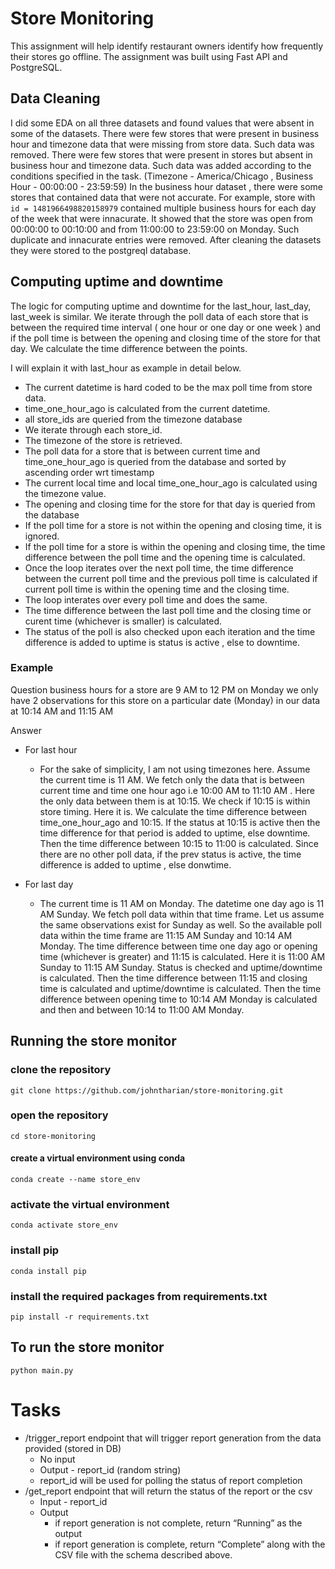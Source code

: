 # Store Monitoring
This assignment will help identify restaurant owners identify how frequently their stores go offline. The assignment was built using Fast API and PostgreSQL.

## Data Cleaning
I did some EDA on all three datasets and found values that were absent in some of the datasets.
There were few stores that were present in business hour and timezone data that were missing from store data. Such data was removed. There were few stores that were present in stores but absent in business hour and timezone data. Such data was added according to the conditions specified in the task. (Timezone - America/Chicago , Business Hour - 00:00:00 - 23:59:59)
In the business hour dataset , there were some stores that contained data that were not accurate. For example, store with `id = 1481966498820158979` contained multiple business hours for each day of the week that were innacurate. It showed that the store was open from 00:00:00 to 00:10:00 and from 11:00:00 to 23:59:00 on Monday. Such duplicate and innacurate entries were removed.
After cleaning the datasets they were stored to the postgreql database.


## Computing uptime and downtime 
The logic for computing uptime and downtime for the last_hour, last_day, last_week is similar.
We iterate through the poll data of each store that is between the required time interval ( one hour or one day or one week ) and if the poll time is between the opening and closing time of the store for that day. We calculate the time difference between the points.

I will explain it with last_hour as example in detail below.
- The current datetime is hard coded to be the max poll time from store data. 
- time_one_hour_ago is calculated from the current datetime.
- all store_ids are queried from the timezone database
- We iterate through each store_id.
- The timezone of the store is retrieved.
- The poll data for a store that is between current time and time_one_hour_ago is queried from the database and sorted by ascending order wrt timestamp
- The current local time and local time_one_hour_ago is calculated using the timezone value.
- The opening and closing time for the store for that day is queried from the database
- If the poll time for a store is not within the opening and closing time, it is ignored.
- If the poll time for a store is within the opening and closing time, the time difference between the poll time and the opening time is calculated. 
- Once the loop iterates over the next poll time, the time difference between the current poll time and the previous poll time is calculated if current poll time is within the opening time and the closing time.
- The loop interates over every poll time and does the same.
- The time difference between the last poll time and the closing time or curent time (whichever is smaller) is calculated.
- The status of the poll is also checked upon each iteration and the time difference is added to uptime is status is active , else to downtime.

### Example
Question
business hours for a store are 9 AM to 12 PM on Monday
we only have 2 observations for this store on a particular date (Monday) in our data at 10:14 AM and 11:15 AM

Answer
- For last hour

    - For the sake of simplicity, I am not using timezones here. Assume the current time is 11 AM. We fetch only the data that is between current time and time one hour ago i.e 10:00 AM to 11:10 AM . Here the only data between them is at 10:15. We check if 10:15 is within store timing. Here it is. We calculate the time difference between time_one_hour_ago and 10:15. If the status at 10:15 is active then the time difference for that period is added to uptime, else downtime. Then the time difference between 10:15 to 11:00 is calculated. Since there are no other poll data, if the prev status is active, the time difference is added to uptime , else donwtime.

- For last day
    - The current time is 11 AM on Monday. The datetime one day ago is 11 AM Sunday. We fetch poll data within that time frame. Let us assume the same observations exist for Sunday as well. So the available poll data within the time frame are 11:15 AM Sunday and 10:14 AM Monday. The time difference between time one day ago or opening time (whichever is greater) and 11:15 is calculated. Here it is 11:00 AM Sunday to 11:15 AM Sunday. Status is checked and uptime/downtime is calculated. Then the time difference between 11:15 and closing time is calculated and uptime/downtime is calculated. Then the time difference between opening time to 10:14 AM Monday is calculated and then and between 10:14 to 11:00 AM Monday.

## Running the store monitor

### clone the repository
    git clone https://github.com/johntharian/store-monitoring.git
### open the repository
    cd store-monitoring
#### create a virtual environment using conda
    conda create --name store_env
### activate the virtual environment
    conda activate store_env
### install pip 
    conda install pip
### install the required packages from requirements.txt
    pip install -r requirements.txt
## To run the store monitor
    python main.py 


# Tasks

-   /trigger_report endpoint that will trigger report generation from the data provided (stored in DB)
    - No input 
    - Output - report_id (random string) 
    - report_id will be used for polling the status of report completion
-   /get_report endpoint that will return the status of the report or the csv
    - Input - report_id
    - Output
        - if report generation is not complete, return “Running” as the output
        - if report generation is complete, return “Complete” along with the CSV file with the schema described above.
